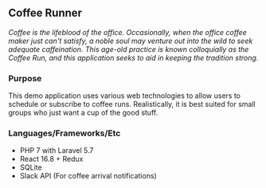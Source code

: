 ## Coffee Runner
*Coffee is the lifeblood of the office.  Occasionally, when the office coffee maker just can't satisfy, a noble soul may
venture out into the wild to seek adequate caffeination.  This age-old practice is known colloquially as the Coffee Run,
and this application seeks to aid in keeping the tradition strong.*

### Purpose
This demo application uses various web technologies to allow users to schedule or subscribe to coffee runs. Realistically,
it is best suited for small groups who just want a cup of the good stuff.

### Languages/Frameworks/Etc
* PHP 7 with Laravel 5.7
* React 16.8 + Redux
* SQLite
* Slack API (For coffee arrival notifications)